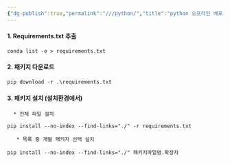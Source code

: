 ```yaml
---
{"dg-publish":true,"permalink":"///python/","title":"python 오프라인 배포","tags":["python"]}
---
```


#### 1. Requirements.txt 추출

```
conda list -e > requirements.txt
```

#### 2. 패키지 다운로드

```
pip download -r .\requirements.txt
```

#### 3. 패키지 설치 (설치환경에서)


```shell
  * 전체 파일 설치

pip install --no-index --find-links="./" -r requirements.txt

   * 목록 중 개별 패키지 선택 설치

pip install --no-index --find-links="./" 패키지파일명.확장자
```